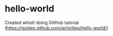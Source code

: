 # hello-world
Created whislt doing GitHub tutorial (https://guides.github.com/activities/hello-world/)
